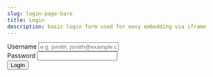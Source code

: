 ```yaml
---
slug: login-page-bare
title: Login
description: basic login form used for easy embedding via iframe
---
```


<div class="card padding--md">
  <form
    class="card__body"
    method="POST"
    action="/login"
  >
    <input
      type="hidden"
      name="_token"
      value="abcdefghijklmnopqrstuvwxyz1234567890"
    />
    <div class="row margin-bottom--md">
      <label for="username" class="margin-right--sm">Username</label>
      <input
        type="text"
        id="username"
        name="username"
        label="Username"
        placeholder="e.g. jsmith, jsmith@example.com"
      />
    </div>
    <div class="row margin-bottom--md">
      <label for="password" class="margin-right--sm">Password</label>
      <input
        type="password"
        id="password"
        name="password"
        required
      />
    </div>
    <div class="row">
      <button type="submit" class="button button--primary">Login</button>
    </div>
  </form>
</div>
